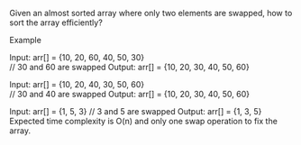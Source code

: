 
Given an almost sorted array where only two elements are swapped, how to sort the array efficiently?

Example

Input:  arr[] = {10, 20, 60, 40, 50, 30}  
// 30 and 60 are swapped
Output: arr[] = {10, 20, 30, 40, 50, 60}

Input:  arr[] = {10, 20, 40, 30, 50, 60}  
// 30 and 40 are swapped
Output: arr[] = {10, 20, 30, 40, 50, 60}

Input:   arr[] = {1, 5, 3}
// 3 and 5 are swapped
Output:  arr[] = {1, 3, 5}
Expected time complexity is O(n) and only one swap operation to fix the array.